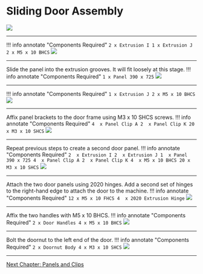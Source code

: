 # Sliding Door Assembly

![](../img/20_1.png)

---

!!! info annotate "Components Required"
    ```
        2 x Extrusion I
        1 x Extrusion J
        2 x M5 x 10 BHCS
    ```
![](../img/20_s1.png)

---

Slide the panel into the extrusion grooves. It will fit loosely at this stage.
!!! info annotate "Components Required"
    ```
        1 x Panel 390 x 725
    ```
![](../img/20_s2.png)

---

!!! info annotate "Components Required"
    ```
        1 x Extrusion J
        2 x M5 x 10 BHCS
    ```
![](../img/20_s3.png)

---

Affix panel brackets to the door frame using M3 x 10 SHCS screws.
!!! info annotate "Components Required"
    ```
        4  x Panel Clip A
        2  x Panel Clip K
        20 x M3 x 10 SHCS
    ```
![](../img/20_s4.png)

---

Repeat previous steps to create a second door panel.
!!! info annotate "Components Required"
    ```
        2  x Extrusion I
        2  x Extrusion J
        1  x Panel 390 x 725
        4  x Panel Clip A
        2  x Panel Clip K
        4  x M5 x 10 BHCS
        20 x M3 x 10 SHCS
    ```
![](../img/20_s5.png)

---

Attach the two door panels using 2020 hinges. Add a second set of hinges to the right-hand edge to attach the door to the machine.
!!! info annotate "Components Required"
    ```
        12 x M5 x 10 FHCS
        4  x 2020 Extrusion Hinge
    ```
![](../img/20_s6.png)

---

Affix the two handles with M5 x 10 BHCS.
!!! info annotate "Components Required"
    ```
        2 x Door Handles
        4 x M5 x 10 BHCS
    ```
![](../img/20_s7.png)

---

Bolt the doornut to the left end of the door. 
!!! info annotate "Components Required"
    ```
        2 x Doornut Body
        4 x M3 x 10 SHCS
    ```
![](../img/20_s8.png)

---

[Next Chapter: Panels and Clips](./30_panels_and_clips.md)